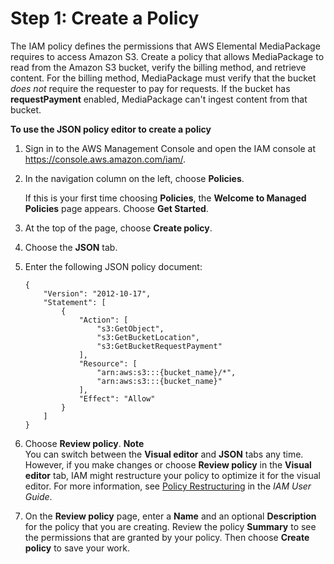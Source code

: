 # Step 1: Create a Policy<a name="setting-up-create-trust-rel-policy"></a>

The IAM policy defines the permissions that AWS Elemental MediaPackage requires to access Amazon S3\. Create a policy that allows MediaPackage to read from the Amazon S3 bucket, verify the billing method, and retrieve content\. For the billing method, MediaPackage must verify that the bucket *does not* require the requester to pay for requests\. If the bucket has **requestPayment** enabled, MediaPackage can't ingest content from that bucket\.

**To use the JSON policy editor to create a policy**

1. Sign in to the AWS Management Console and open the IAM console at [https://console\.aws\.amazon\.com/iam/](https://console.aws.amazon.com/iam/)\.

1. In the navigation column on the left, choose **Policies**\. 

   If this is your first time choosing **Policies**, the **Welcome to Managed Policies** page appears\. Choose **Get Started**\.

1. At the top of the page, choose **Create policy**\.

1. Choose the **JSON** tab\.

1. Enter the following JSON policy document:

   ```
   {
       "Version": "2012-10-17",
       "Statement": [
           {
               "Action": [
                   "s3:GetObject",
                   "s3:GetBucketLocation",
                   "s3:GetBucketRequestPayment"
               ],
               "Resource": [
                   "arn:aws:s3:::{bucket_name}/*",
                   "arn:aws:s3:::{bucket_name}"
               ],
               "Effect": "Allow"
           }
       ]
   }
   ```

1. Choose **Review policy**\.
**Note**  
You can switch between the **Visual editor** and **JSON** tabs any time\. However, if you make changes or choose **Review policy** in the **Visual editor** tab, IAM might restructure your policy to optimize it for the visual editor\. For more information, see [Policy Restructuring](https://docs.aws.amazon.com/IAM/latest/UserGuide/troubleshoot_policies.html#troubleshoot_viseditor-restructure) in the *IAM User Guide*\.

1. On the **Review policy** page, enter a **Name** and an optional **Description** for the policy that you are creating\. Review the policy **Summary** to see the permissions that are granted by your policy\. Then choose **Create policy** to save your work\.